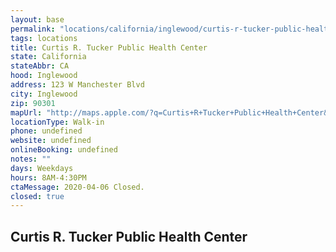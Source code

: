```yaml
---
layout: base
permalink: "locations/california/inglewood/curtis-r-tucker-public-health-center/"
tags: locations
title: Curtis R. Tucker Public Health Center
state: California
stateAbbr: CA
hood: Inglewood
address: 123 W Manchester Blvd
city: Inglewood
zip: 90301
mapUrl: "http://maps.apple.com/?q=Curtis+R+Tucker+Public+Health+Center&address=123+W+Manchester+Blvd,Inglewood,California,90301"
locationType: Walk-in
phone: undefined
website: undefined
onlineBooking: undefined
notes: ""
days: Weekdays
hours: 8AM-4:30PM
ctaMessage: 2020-04-06 Closed.
closed: true
---
```

## Curtis R. Tucker Public Health Center